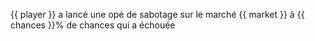 {{ player }} a lancé une opé de sabotage sur le marché {{ market }} à {{ chances }}% de chances qui a échouée
